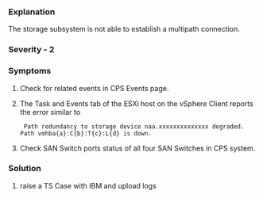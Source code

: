 ### Explanation

The storage subsystem is not able to establish a multipath connection.

### Severity - 2

### Symptoms

1. Check for related events in CPS Events page.
2. The Task and Events tab of the ESXi host on the vSphere Client reports the error similar to

        Path redundancy to storage device naa.xxxxxxxxxxxxxx degraded. Path vmhba{a}:C{b}:T{c}:L{d} is down.

3. Check SAN Switch ports status of all four SAN Switches in CPS system.

### Solution

1. raise a TS Case with IBM and upload logs